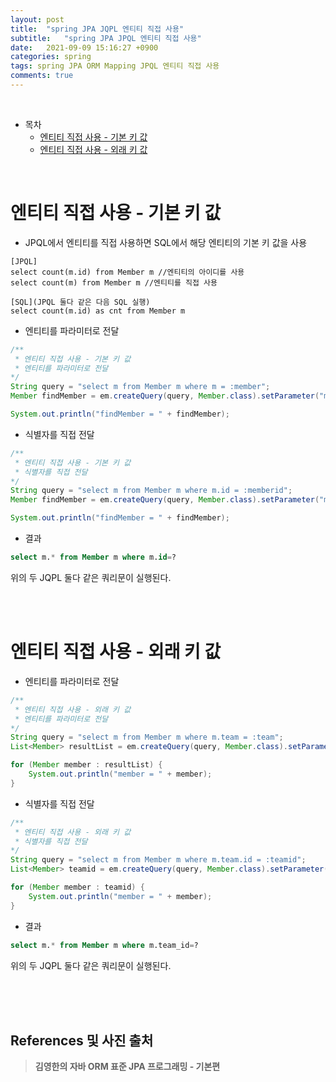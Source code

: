 ```yaml
---
layout: post
title:  "spring JPA JQPL 엔티티 직접 사용"
subtitle:   "spring JPA JPQL 엔티티 직접 사용"
date:   2021-09-09 15:16:27 +0900
categories: spring
tags: spring JPA ORM Mapping JPQL 엔티티 직접 사용
comments: true
---
```



<br>

- 목차
	- [엔티티 직접 사용 - 기본 키 값](#엔티티-직접-사용---기본-키-값)
	- [엔티티 직접 사용 - 외래 키 값](#엔티티-직접-사용---외래-키-값)
    
<br>

# 엔티티 직접 사용 - 기본 키 값

- JPQL에서 엔티티를 직접 사용하면 SQL에서 해당 엔티티의 기본 키 값을 사용

```
[JPQL]
select count(m.id) from Member m //엔티티의 아이디를 사용
select count(m) from Member m //엔티티를 직접 사용 

[SQL](JPQL 둘다 같은 다음 SQL 실행)
select count(m.id) as cnt from Member m
```

- 엔티티를 파라미터로 전달

```java
/**
 * 엔티티 직접 사용 - 기본 키 값
 * 엔티티를 파라미터로 전달
*/
String query = "select m from Member m where m = :member";
Member findMember = em.createQuery(query, Member.class).setParameter("member", member2).getSingleResult();

System.out.println("findMember = " + findMember);
 ```

- 식별자를 직접 전달

```java
/**
 * 엔티티 직접 사용 - 기본 키 값
 * 식별자를 직접 전달
*/
String query = "select m from Member m where m.id = :memberid";
Member findMember = em.createQuery(query, Member.class).setParameter("memberid", member2.getId()).getSingleResult();

System.out.println("findMember = " + findMember);
```

- 결과

```sql
select m.* from Member m where m.id=?
```

위의 두 JQPL 둘다 같은 쿼리문이 실행된다.

<br><br>

# 엔티티 직접 사용 - 외래 키 값

- 엔티티를 파라미터로 전달

```java
/**
 * 엔티티 직접 사용 - 외래 키 값
 * 엔티티를 파라미터로 전달
*/
String query = "select m from Member m where m.team = :team";
List<Member> resultList = em.createQuery(query, Member.class).setParameter("team",team).getResultList();

for (Member member : resultList) {
    System.out.println("member = " + member);
}
```

- 식별자를 직접 전달

```java
/**
 * 엔티티 직접 사용 - 외래 키 값
 * 식별자를 직접 전달
*/
String query = "select m from Member m where m.team.id = :teamid";
List<Member> teamid = em.createQuery(query, Member.class).setParameter("teamid", team.getId()).getResultList();

for (Member member : teamid) {
    System.out.println("member = " + member);
}
```

- 결과

```sql
select m.* from Member m where m.team_id=?
```

위의 두 JQPL 둘다 같은 쿼리문이 실행된다.

<br><br><br>
## References 및 사진 출처

> __김영한의 자바 ORM 표준 JPA 프로그래밍 - 기본편__